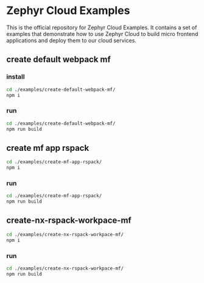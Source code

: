 # Zephyr Cloud Examples

This is the official repository for Zephyr Cloud Examples. It contains a set of examples that demonstrate how to use Zephyr Cloud to build
micro frontend applications and deploy them to our cloud services.

## create default webpack mf
### install
```bash
cd ./examples/create-default-webpack-mf/
npm i
```

### run
```bash
cd ./examples/create-default-webpack-mf/
npm run build
```

## create mf app rspack

```bash
cd ./examples/create-mf-app-rspack/
npm i
```

### run
```bash
cd ./examples/create-mf-app-rspack/
npm run build
```

## create-nx-rspack-workpace-mf

```bash
cd ./examples/create-nx-rspack-workpace-mf/
npm i
```

### run
```bash
cd ./examples/create-nx-rspack-workpace-mf/
npm run build
```
